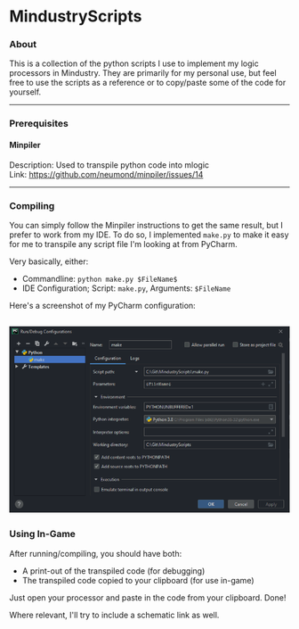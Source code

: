 # MindustryScripts

### About
This is a collection of the python scripts I use to implement my logic processors in Mindustry. They are primarily for my personal use, but feel free to use the scripts as a reference or to copy/paste some of the code for yourself.

---

### Prerequisites
#### Minpiler
Description: Used to transpile python code into mlogic  
Link: https://github.com/neumond/minpiler/issues/14

---

### Compiling

You can simply follow the Minpiler instructions to get the same result, but I prefer to work from my IDE. To do so, I implemented `make.py` to make it easy for me to transpile any script file I'm looking at from PyCharm.

Very basically, either:

- Commandline: `python make.py $FileName$`
- IDE Configuration; Script: `make.py`, Arguments: `$FileName`

Here's a screenshot of my PyCharm configuration:

![alt text](https://github.com/riandrake/MindustryScripts/blob/main/images/pycharm_setup.png?raw=true)
---

### Using In-Game

After running/compiling, you should have both:
- A print-out of the transpiled code (for debugging)
- The transpiled code copied to your clipboard (for use in-game)

Just open your processor and paste in the code from your clipboard. Done!

Where relevant, I'll try to include a schematic link as well.